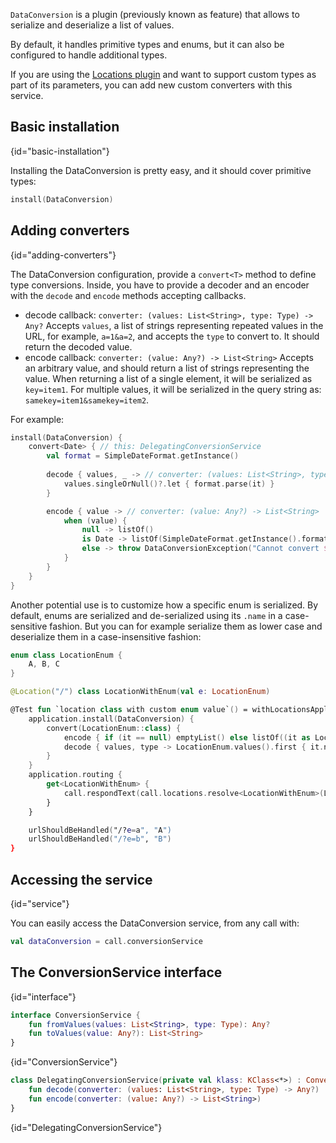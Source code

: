 [//]: # (title: Data conversion)

<include src="lib.xml" include-id="outdated_warning"/>

`DataConversion` is a plugin (previously known as feature) that allows to serialize and deserialize a list of values.

By default, it handles primitive types and enums, but it can also be configured to handle additional types. 

If you are using the [Locations plugin](locations.md) and want to support
custom types as part of its parameters, you can add new custom converters with this
service.




## Basic installation
{id="basic-installation"}

Installing the DataConversion is pretty easy, and it should cover primitive types:

```kotlin
install(DataConversion)
```

## Adding converters
{id="adding-converters"}

The DataConversion configuration, provide a `convert<T>` method to define
type conversions. Inside, you have to provide a decoder and an encoder
with the `decode` and `encode` methods accepting callbacks.

* decode callback: `converter: (values: List<String>, type: Type) -> Any?`
  Accepts `values`, a list of strings representing repeated values in the URL, for example, `a=1&a=2`,
  and accepts the `type` to convert to. It should return the decoded value.
* encode callback: `converter: (value: Any?) -> List<String>` 
  Accepts an arbitrary value, and should return a list of strings representing the value.
  When returning a list of a single element, it will be serialized as `key=item1`. For multiple values,
  it will be serialized in the query string as: `samekey=item1&samekey=item2`.

For example:

```kotlin
install(DataConversion) {
    convert<Date> { // this: DelegatingConversionService
        val format = SimpleDateFormat.getInstance()
    
        decode { values, _ -> // converter: (values: List<String>, type: Type) -> Any?
            values.singleOrNull()?.let { format.parse(it) }
        }

        encode { value -> // converter: (value: Any?) -> List<String>
            when (value) {
                null -> listOf()
                is Date -> listOf(SimpleDateFormat.getInstance().format(value))
                else -> throw DataConversionException("Cannot convert $value as Date")
            }
        }
    }
}
```

Another potential use is to customize how a specific enum is serialized. By default, enums are serialized and de-serialized
using its `.name` in a case-sensitive fashion. But you can for example serialize them as lower case and deserialize
them in a case-insensitive fashion: 

```kotlin
enum class LocationEnum {
    A, B, C
}

@Location("/") class LocationWithEnum(val e: LocationEnum)

@Test fun `location class with custom enum value`() = withLocationsApplication {
    application.install(DataConversion) {
        convert(LocationEnum::class) {
            encode { if (it == null) emptyList() else listOf((it as LocationEnum).name.toLowerCase()) }
            decode { values, type -> LocationEnum.values().first { it.name.toLowerCase() in values } }
        }
    }
    application.routing {
        get<LocationWithEnum> {
            call.respondText(call.locations.resolve<LocationWithEnum>(LocationWithEnum::class, call).e.name)
        }
    }

    urlShouldBeHandled("/?e=a", "A")
    urlShouldBeHandled("/?e=b", "B")
}
```

## Accessing the service
{id="service"}

You can easily access the DataConversion service, from any call with:

```kotlin
val dataConversion = call.conversionService
```

## The ConversionService interface
{id="interface"}

```kotlin
interface ConversionService {
    fun fromValues(values: List<String>, type: Type): Any?
    fun toValues(value: Any?): List<String>
}
```
{id="ConversionService"}

```kotlin
class DelegatingConversionService(private val klass: KClass<*>) : ConversionService {
    fun decode(converter: (values: List<String>, type: Type) -> Any?)
    fun encode(converter: (value: Any?) -> List<String>)
}
```
{id="DelegatingConversionService"}
